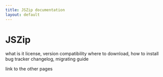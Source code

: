 ```yaml
---
title: JSZip documentation
layout: default
---
```


JSZip
=====
what is it
license, version
compatibility
where to download, how to install
bug tracker
changelog, migrating guide

link to the other pages

